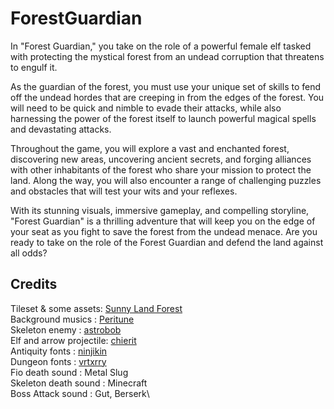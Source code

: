 # ForestGuardian

In "Forest Guardian," you take on the role of a powerful female elf tasked with protecting the mystical forest from an undead corruption that threatens to engulf it.

As the guardian of the forest, you must use your unique set of skills to fend off the undead hordes that are creeping in from the edges of the forest. You will need to be quick and nimble to evade their attacks, while also harnessing the power of the forest itself to launch powerful magical spells and devastating attacks.

Throughout the game, you will explore a vast and enchanted forest, discovering new areas, uncovering ancient secrets, and forging alliances with other inhabitants of the forest who share your mission to protect the land. Along the way, you will also encounter a range of challenging puzzles and obstacles that will test your wits and your reflexes.

With its stunning visuals, immersive gameplay, and compelling storyline, "Forest Guardian" is a thrilling adventure that will keep you on the edge of your seat as you fight to save the forest from the undead menace. Are you ready to take on the role of the Forest Guardian and defend the land against all odds?

## Credits
Tileset & some assets: [Sunny Land Forest](https://assetstore.unity.com/packages/2d/characters/sunny-land-forest-108124)\
Background musics : [Peritune](https://peritune.com/) \
Skeleton enemy : [astrobob](https://astrobob.itch.io/animated-pixel-art-skeleton?download)\
Elf and arrow projectile: [chierit](https://chierit.itch.io/elementals-leaf-ranger)\
Antiquity fonts : [ninjikin](https://ninjikin.itch.io/font-antiquity-script?download)\
Dungeon fonts : [vrtxrry](https://vrtxrry.itch.io/dungeonfont)\
Fio death sound : Metal Slug\
Skeleton death sound : Minecraft\
Boss Attack sound : Gut, Berserk\

